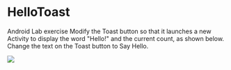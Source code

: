 # HelloToast
Android Lab exercise
Modify the Toast button so that it launches a new Activity to display the word "Hello!" and the current count, as shown below.
Change the text on the Toast button to Say Hello.

[![](https://github.com/mk1995/HelloToast/blob/master/HelloToast.gif "")](https://github.com/mk1995/HelloToast/blob/master/HelloToast.gif "") 

